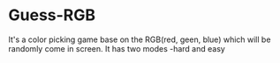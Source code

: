 # Guess-RGB
It's a color picking game base on the RGB(red, geen, blue) which will be randomly come in screen. It has two modes -hard and easy
